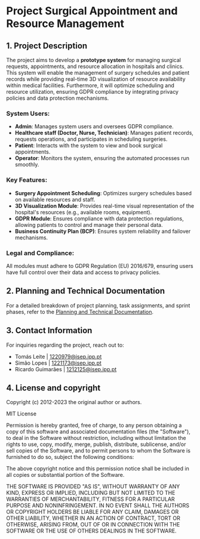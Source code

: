 # Project Surgical Appointment and Resource Management

## 1. Project Description

The project aims to develop a **prototype system** for managing surgical requests, appointments, and resource allocation in hospitals and clinics. This system will enable the management of surgery schedules and patient records while providing real-time 3D visualization of resource availability within medical facilities. Furthermore, it will optimize scheduling and resource utilization, ensuring GDPR compliance by integrating privacy policies and data protection mechanisms.

### System Users:
- **Admin**: Manages system users and oversees GDPR compliance.
- **Healthcare staff (Doctor, Nurse, Technician)**: Manages patient records, requests operations, and participates in scheduling surgeries.
- **Patient**: Interacts with the system to view and book surgical appointments.
- **Operator**: Monitors the system, ensuring the automated processes run smoothly.

### Key Features:
- **Surgery Appointment Scheduling**: Optimizes surgery schedules based on available resources and staff.
- **3D Visualization Module**: Provides real-time visual representation of the hospital's resources (e.g., available rooms, equipment).
- **GDPR Module**: Ensures compliance with data protection regulations, allowing patients to control and manage their personal data.
- **Business Continuity Plan (BCP)**: Ensures system reliability and failover mechanisms.

### Legal and Compliance:
All modules must adhere to GDPR Regulation (EU) 2016/679, ensuring users have full control over their data and access to privacy policies.

## 2. Planning and Technical Documentation

For a detailed breakdown of project planning, task assignments, and sprint phases, refer to the [Planning and Technical Documentation](../readme.md).

## 3. Contact Information

For inquiries regarding the project, reach out to:

- Tomás Leite | 1220979@isep.ipp.pt
- Simão Lopes | 1221173@isep.ipp.pt
- Ricardo Guimarães | 1212125@isep.ipp.pt

## 4. License and copyright

Copyright (c) 2012-2023 the original author or authors.

MIT License

Permission is hereby granted, free of charge, to any person obtaining a copy of this software and associated documentation files (the "Software"), to deal in the Software without
restriction, including without limitation the rights to use, copy, modify, merge, publish, distribute, sublicense, and/or sell copies of the Software, and to permit persons to whom
the Software is furnished to do so, subject the following conditions:

The above copyright notice and this permission notice shall be included in all copies or substantial portion of the Software.

THE SOFTWARE IS PROVIDED "AS IS", WITHOUT WARRANTY OF ANY KIND, EXPRESS OR IMPLIED, INCLUDING BUT NOT LIMITED TO THE WARRANTIES OF
MERCHANTABILITY, FITNESS FOR A PARTICULAR PURPOSE AND NONINFRINGEMENT. IN NO EVENT SHALL THE AUTHORS OR COPYRIGHT HOLDERS BE LIABLE FOR
ANY CLAIM, DAMAGES OR OTHER LIABILITY, WHETHER IN AN ACTION OF CONTRACT, TORT OR OTHERWISE, ARISING FROM, OUT OF OR IN CONNECTION WITH THE
SOFTWARE OR THE USE OF OTHERS DEALINGS IN THE SOFTWARE.